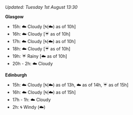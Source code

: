 *Updated: Tuesday 1st August 13:30*

**Glasgow**

* 15h: :cloud: Cloudy [:cyclone:(:cloud:) as of 10h]
* 16h: :cloud: Cloudy [:umbrella: as of 10h]
* 17h: :cloud: Cloudy [:cyclone:(:cloud:) as of 10h]
* 18h: :cloud: Cloudy [:umbrella: as of 10h]
* 19h: :umbrella: Rainy [:cloud: as of 10h]
* 20h - 2h: :cloud: Cloudy

**Edinburgh**

* 15h: :cloud: Cloudy [:cyclone:(:cloud:) as of 13h, :cloud: as of 14h, :umbrella: as of 15h]
* 16h: :cloud: Cloudy [:cyclone:(:cloud:) as of 15h]
* 17h - 1h: :cloud: Cloudy
* 2h: :cyclone: Windy (:cloud:)
